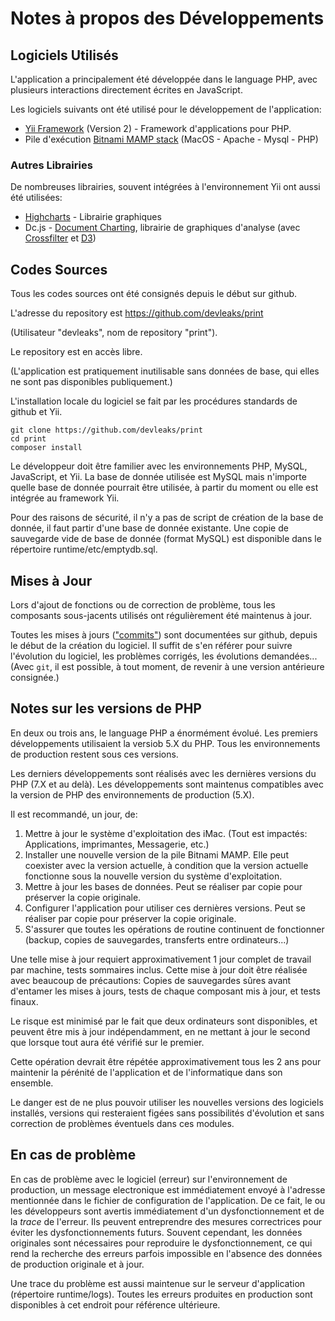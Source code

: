# Notes à propos des Développements

## Logiciels Utilisés

L'application a principalement été développée dans le language PHP,
avec plusieurs interactions directement écrites en JavaScript.

Les logiciels suivants ont été utilisé pour le développement de l'application:

* [Yii Framework](http://www.yiiframework.com) (Version 2) - Framework d'applications pour PHP.
* Pile d'exécution [Bitnami MAMP stack](https://bitnami.com/stack/mamp) (MacOS - Apache - Mysql - PHP)

### Autres Librairies

De nombreuses librairies, souvent intégrées à l'environnement Yii ont aussi été utilisées:

* [Highcharts](https://www.highcharts.com) - Librairie graphiques
* Dc.js - [Document Charting](https://dc-js.github.io/dc.js/), librairie de graphiques d'analyse (avec [Crossfilter](http://crossfilter.github.io/crossfilter/) et [D3](https://d3js.org))

## Codes Sources

Tous les codes sources ont été consignés depuis le début sur github.

L'adresse du repository est https://github.com/devleaks/print

(Utilisateur "devleaks", nom de repository "print").

Le repository est en accès libre.

(L'application est pratiquement inutilisable sans données de base, qui elles ne sont pas disponibles publiquement.)

L'installation locale du logiciel se fait par les procédures standards de github et Yii.

```
git clone https://github.com/devleaks/print
cd print
composer install
```

Le développeur doit être familier avec les environnements PHP, MySQL, JavaScript, et Yii.
La base de donnée utilisée est MySQL mais n'importe quelle base de donnée pourrait être utilisée,
à partir du moment ou elle est intégrée au framework Yii.

Pour des raisons de sécurité, il n'y a pas de script de création de la base de donnée,
il faut partir d'une base de donnée existante.
Une copie de sauvegarde vide de base de donnée (format MySQL) est disponible dans le répertoire runtime/etc/emptydb.sql.


## Mises à Jour

Lors d'ajout de fonctions ou de correction de problème, tous les composants sous-jacents utilisés
ont régulièrement été maintenus à jour.

Toutes les mises à jours (["commits"](https://github.com/devleaks/print/commits/master)) sont documentées sur github, depuis le début de la création du logiciel.
Il suffit de s'en référer pour suivre l'évolution du logiciel, les problèmes corrigés, les évolutions demandées...
(Avec `git`, il est possible, à tout moment, de revenir à une version antérieure consignée.)


## Notes sur les versions de PHP

En deux ou trois ans, le language PHP a énormément évolué.
Les premiers développements utilisaient la versiob 5.X du PHP.
Tous les environnements de production restent sous ces versions.

Les derniers développements sont réalisés avec les dernières versions du PHP (7.X et au delà).
Les développements sont maintenus compatibles avec la version de PHP des environnements de production (5.X).

Il est recommandé, un jour, de:

1. Mettre à jour le système d'exploitation des iMac. (Tout est impactés: Applications, imprimantes, Messagerie, etc.)
1. Installer une nouvelle version de la pile Bitnami MAMP. Elle peut coexister avec la version actuelle, à condition que la version actuelle fonctionne sous la nouvelle version du système d'exploitation.
1. Mettre à jour les bases de données. Peut se réaliser par copie pour préserver la copie originale.
1. Configurer l'application pour utiliser ces dernières versions. Peut se réaliser par copie pour préserver la copie originale.
1. S'assurer que toutes les opérations de routine continuent de fonctionner (backup, copies de sauvegardes, transferts entre ordinateurs...)

Une telle mise à jour requiert approximativement 1 jour complet de travail par machine, tests sommaires inclus.
Cette mise à jour doit être réalisée avec beaucoup de précautions: Copies de sauvegardes sûres avant d'entamer les mises à jours,
tests de chaque composant mis à jour, et tests finaux.

Le risque est minimisé par le fait que deux ordinateurs sont disponibles, et peuvent être mis à jour indépendamment,
en ne mettant à jour le second que lorsque tout aura été vérifié sur le premier.

Cette opération devrait être répétée approximativement tous les 2 ans pour maintenir la pérénité de l'application et de l'informatique dans son ensemble.

Le danger est de ne plus pouvoir utiliser les nouvelles versions des logiciels installés,
versions qui resteraient figées sans possibilités d'évolution et sans correction de problèmes éventuels dans ces modules.

## En cas de problème

En cas de problème avec le logiciel (erreur) sur l'environnement de production,
un message electronique est immédiatement envoyé à l'adresse mentionnée dans le fichier de configuration de l'application.
De ce fait, le ou les développeurs sont avertis immédiatement d'un dysfonctionnement et de la _trace_ de l'erreur.
Ils peuvent entreprendre des mesures correctrices pour éviter les dysfonctionnements futurs.
Souvent cependant, les données originales sont nécessaires pour reproduire le dysfonctionnement,
ce qui rend la recherche des erreurs parfois impossible en l'absence des données de production originale et à jour.

Une trace du problème est aussi maintenue sur le serveur d'application (répertoire runtime/logs).
Toutes les erreurs produites en production sont disponibles à cet endroit pour référence ultérieure.
